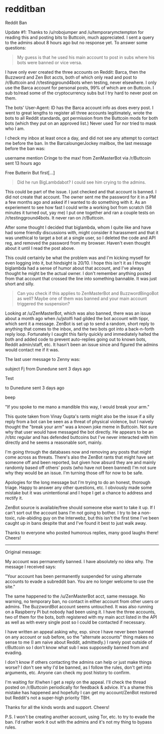 # redditban
Reddit Ban

Update #1: Thanks to /u/robojumper and /u/temporarymctempton for reading this and posting bits to Buttcoin, much appreciated. I sent a query to the admins about 8 hours ago but no response yet. To answer some questions:

> My guess is that he used his main account to post in subs where his bots were banned or vice versa.

I have only ever created the three accounts on Reddit: Barca, then the Buzzword and Zen Bot accts, both of which only read and post to /r/Buttcoin and /r/testingground4bots when testing, never elsewhere. I only use the Barca account for personal posts, 99% of which are on Buttcoin. I sub to/read some of the cryptocurrency subs but I try hard to never post on them.

The bots' User-Agent: ID has the Barca account info as does every post. I went to great lengths to register all three accounts legitimately, wrote the bots to all Reddit standards, got permission from the Buttcoin mods for both bots (which they put on an approved list.) Never used Tor nor tried to mask who I am.

I check my inbox at least once a day, and did not see any attempt to contact me before the ban.  In the BarcaloungerJockey mailbox, the last message before the ban was:

username mention Cringe to the max!
from ZenMasterBot via /r/Buttcoin sent 13 hours ago

Free Butterin
But first[...]

> Did he run BigLambdabot? I could see him crying to the admins.

This could be part of the issue. I just checked and that account is banned. I did not create that account. The owner sent me the password for it in a PM a few months ago and asked if I wanted to do something with it. As an experiement to see how fast I could write a working bot from scratch (58 minutes it turned out, yay me) I put one together and ran a couple tests on /r/testingground4bots. It never ran on /r/Buttcoin.

After some thought I decided that biglambda, whom I quite like and have had some friendly discussions with, might consider it harassment and that it was unethical to target a bot at a single user, so I deleted the code and API reg, and removed the password from my browser. Haven't even thought about it until I read the post above.

This could certainly be what the problem was and I'm kicking myself for even logging into it, but hindsight is 20/10. I hope this isn't it as I thought biglambda had a sense of humor about that account, and I've always thought he might be the actual owner. I don't remember anything posted from that account that crossed the line into something bannable. It was just short and silly.

> Can you check if this applies to ZenMasterBot and BuzzwordBingoBot as well? Maybe one of them was banned and your main account triggered the suspension?

Looking at /u/ZenMasterBot, which was also banned, there was an issue about a month ago when /u/jstolfi had gilded the bot account with tippr, which sent it a message. ZenBot is set up to send a random, short reply to anything that comes to the inbox, and the two bots got into a back-n-forth reply loop. Fortunately I caught this fairly quickly and immediately halted the both and added code to prevent auto-replies going out to known bots, Reddit admin/staff, etc. It hasn't been an issue since and figured the admins would contact me if it was.

The last user message to Zenny was:

subject Fj
from Dunedune sent 3 days ago

Test

to Dunedune sent 3 days ago

beep

"If you spoke to me mano a mandible this way, I would break your arm."

This quote taken from Vinay Gupta's rants might also be the issue if a silly reply from a bot can be seen as a threat of physical violence, but I naively thought the "break your arm" was a known joke meme in Buttcoin. Not sure why that user would have messaged the bot directly. He appears to be an /r/btc regular and has defended buttcoins but I've never interacted with him directly and he seems a reasonable sort, mainly.

I'm going through the databases now and removing any posts that might come across as threats. There's also the ZenBot rants that might have set someone off and been reported, but given how absurd they are and mainly randomly based off others' posts (who have not been banned) I'm not sure why they would be an issue. I'm turning those off for now to be safe.

Apologies for the long message but I'm trying to do an honest, thorough triage. Happy to answer any other questions, etc. I obviously made some mistake but it was unintentional and I hope I get a chance to address and rectify it.

ZenBot source is available/free should someone else want to take it up. If I can't sort out the account bans I'm not going to bother. I try to be a non-toxic, rule-abiding guy on the Interwebz, but this isn't the first time I've been caught up in bans despite that and I've found it best to just walk away.

Thanks to everyone who posted humorous replies, many good laughs there! Cheers!

----

Original message:

My account was permanently banned. I have absolutely no idea why. The message I received says:

"Your account has been permanently suspended for using alternate accounts to evade a subreddit ban.
You are no longer welcome to use the site."

The same happened to the /u/ZenMasterBot acct, same message. No warning, no temporary ban, no contact in either account from other users or admins. The BuzzwordBot account seems untouched. It was also running on a Raspberry Pi but nobody had been using it. I have the three accounts, two of them for the bots, both registered with my main acct listed in the API as well as with every single post so I could be contacted if necessary.

I have written an appeal asking why, esp. since I have never been banned on any account or sub before, so the "alternate accounts" thing makes no sense to me (I am naive about Reddit, admittedly.) I rarely post outside of r/Buttcoin so I don't know what sub I was supposedly banned from and evading.

I don't know if others contacting the admins can help or just make things worse? I don't see why I'd be banned, as I follow the rules, don't get into arguments, etc. Anyone can check my post history to confirm.

I'm waiting for if/when I get a reply on the appeal. I'll check the thread posted on /r/Buttcoin periodically for feedback & advice. It's a shame this mistake has happened and hopefully I can get my account/ZenBot restored but Reddit's not a super-high priority TBH.

Thanks for all the kinds words and support. Cheers!

P.S. I won't be creating another account, using Tor, etc. to try to evade the ban. I'd rather work it out with the admins and it's not my thing to bypass rules.
